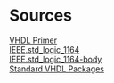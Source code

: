 # Sources
[VHDL Primer][1]<br/>
[IEEE.std_logic_1164][2]<br/>
[IEEE.std_logic_1164-body][3]<br/>
[Standard VHDL Packages][4]<br/>

[1]: http://www.seas.upenn.edu/~ese171/vhdl/vhdl_primer.html
[2]: https://standards.ieee.org/downloads/1076/1076.2-1996/std_logic_1164.vhdl
[3]: https://standards.ieee.org/downloads/1076/1076.2-1996/std_logic_1164-body.vhdl
[4]: https://www.csee.umbc.edu/portal/help/VHDL/stdpkg.html